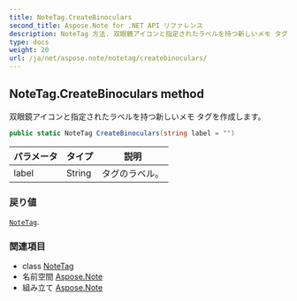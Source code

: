 ```yaml
---
title: NoteTag.CreateBinoculars
second_title: Aspose.Note for .NET API リファレンス
description: NoteTag 方法. 双眼鏡アイコンと指定されたラベルを持つ新しいメモ タグを作成します
type: docs
weight: 20
url: /ja/net/aspose.note/notetag/createbinoculars/
---
```

## NoteTag.CreateBinoculars method

双眼鏡アイコンと指定されたラベルを持つ新しいメモ タグを作成します。

```csharp
public static NoteTag CreateBinoculars(string label = "")
```

| パラメータ | タイプ | 説明 |
| --- | --- | --- |
| label | String | タグのラベル。 |

### 戻り値

[`NoteTag`](../).

### 関連項目

* class [NoteTag](../)
* 名前空間 [Aspose.Note](../../notetag/)
* 組み立て [Aspose.Note](../../../)


